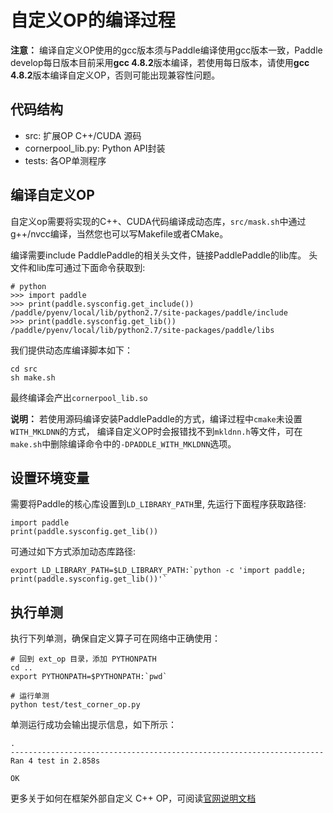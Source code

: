 # 自定义OP的编译过程

**注意：** 编译自定义OP使用的gcc版本须与Paddle编译使用gcc版本一致，Paddle develop每日版本目前采用**gcc 4.8.2**版本编译，若使用每日版本，请使用**gcc 4.8.2**版本编译自定义OP，否则可能出现兼容性问题。

## 代码结构

  - src: 扩展OP C++/CUDA 源码
  - cornerpool_lib.py: Python API封装
  - tests: 各OP单测程序


## 编译自定义OP

自定义op需要将实现的C++、CUDA代码编译成动态库，```src/mask.sh```中通过g++/nvcc编译，当然您也可以写Makefile或者CMake。

编译需要include PaddlePaddle的相关头文件，链接PaddlePaddle的lib库。 头文件和lib库可通过下面命令获取到:

```
# python
>>> import paddle
>>> print(paddle.sysconfig.get_include())
/paddle/pyenv/local/lib/python2.7/site-packages/paddle/include
>>> print(paddle.sysconfig.get_lib())
/paddle/pyenv/local/lib/python2.7/site-packages/paddle/libs
```

我们提供动态库编译脚本如下：

```
cd src
sh make.sh
```

最终编译会产出`cornerpool_lib.so`

**说明：** 若使用源码编译安装PaddlePaddle的方式，编译过程中`cmake`未设置`WITH_MKLDNN`的方式，
编译自定义OP时会报错找不到`mkldnn.h`等文件，可在`make.sh`中删除编译命令中的`-DPADDLE_WITH_MKLDNN`选项。


## 设置环境变量

需要将Paddle的核心库设置到`LD_LIBRARY_PATH`里, 先运行下面程序获取路径:

```
import paddle
print(paddle.sysconfig.get_lib())
```

可通过如下方式添加动态库路径:

```
export LD_LIBRARY_PATH=$LD_LIBRARY_PATH:`python -c 'import paddle; print(paddle.sysconfig.get_lib())'`
```



## 执行单测

执行下列单测，确保自定义算子可在网络中正确使用：

```
# 回到 ext_op 目录，添加 PYTHONPATH
cd ..
export PYTHONPATH=$PYTHONPATH:`pwd`

# 运行单测
python test/test_corner_op.py
```

单测运行成功会输出提示信息，如下所示：

```
.
----------------------------------------------------------------------
Ran 4 test in 2.858s

OK
```

更多关于如何在框架外部自定义 C++ OP，可阅读[官网说明文档](https://www.paddlepaddle.org.cn/documentation/docs/zh/advanced_usage/index_cn.html)
